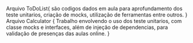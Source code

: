 Arquivo ToDoList{
    são codigos dados em aula para aprofundamento dos teste unitarios, criação de mocks,
    utilização de ferramentas entre outros.
}
Arquivo Calculator {
    Trabalho envolvendo o uso dos teste unitarios, com classe mocks e interfaces, além de injeção de dependencias, para validação de presenças das aulas online.
}